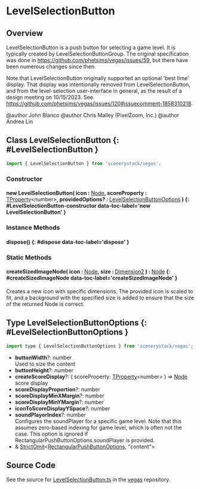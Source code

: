 # LevelSelectionButton

## Overview

LevelSelectionButton is a push button for selecting a game level. It is typically created by LevelSelectionButtonGroup.
The original specification was done in https://github.com/phetsims/vegas/issues/59, but there have been numerous
changes since then.

Note that LevelSelectionButton originally supported an optional 'best time' display. That display was intentionally
removed from LevelSelectionButton, and from the level-selection user-interface in general, as the result of
a design meeting on 10/15/2023. See https://github.com/phetsims/vegas/issues/120#issuecomment-1858310218.

@author John Blanco
@author Chris Malley (PixelZoom, Inc.)
@author Andrea Lin

## Class LevelSelectionButton {: #LevelSelectionButton }


```js
import { LevelSelectionButton } from 'scenerystack/vegas';
```
### Constructor

#### new LevelSelectionButton( icon : <span style="font-weight: 400;">[Node](../scenery/Node.md)</span>, scoreProperty : <span style="font-weight: 400;">[TProperty](../axon/TProperty.md)&lt;<span style="color: hsla(calc(var(--md-hue) + 180deg),80%,40%,1);">number</span>&gt;</span>, providedOptions? : <span style="font-weight: 400;">[LevelSelectionButtonOptions](../vegas/LevelSelectionButton.md#LevelSelectionButtonOptions)</span> ) {: #LevelSelectionButton-constructor data-toc-label='new LevelSelectionButton' }

### Instance Methods

#### dispose() {: #dispose data-toc-label='dispose' }

### Static Methods

#### createSizedImageNode( icon : <span style="font-weight: 400;">[Node](../scenery/Node.md)</span>, size : <span style="font-weight: 400;">[Dimension2](../dot/Dimension2.md)</span> ) : <span style="font-weight: 400;">[Node](../scenery/Node.md)</span> {: #createSizedImageNode data-toc-label='createSizedImageNode' }

Creates a new icon with specific dimensions. The provided icon is scaled to fit, and a background with the
specified size is added to ensure that the size of the returned Node is correct.



## Type LevelSelectionButtonOptions {: #LevelSelectionButtonOptions }


```js
import type { LevelSelectionButtonOptions } from 'scenerystack/vegas';
```


- **buttonWidth**?: <span style="color: hsla(calc(var(--md-hue) + 180deg),80%,40%,1);">number</span>
<br>  Used to size the content
- **buttonHeight**?: <span style="color: hsla(calc(var(--md-hue) + 180deg),80%,40%,1);">number</span>
- **createScoreDisplay**?: ( scoreProperty: [TProperty](../axon/TProperty.md)&lt;<span style="color: hsla(calc(var(--md-hue) + 180deg),80%,40%,1);">number</span>&gt; ) =&gt; [Node](../scenery/Node.md)
<br>  score display
- **scoreDisplayProportion**?: <span style="color: hsla(calc(var(--md-hue) + 180deg),80%,40%,1);">number</span>
- **scoreDisplayMinXMargin**?: <span style="color: hsla(calc(var(--md-hue) + 180deg),80%,40%,1);">number</span>
- **scoreDisplayMinYMargin**?: <span style="color: hsla(calc(var(--md-hue) + 180deg),80%,40%,1);">number</span>
- **iconToScoreDisplayYSpace**?: <span style="color: hsla(calc(var(--md-hue) + 180deg),80%,40%,1);">number</span>
- **soundPlayerIndex**?: <span style="color: hsla(calc(var(--md-hue) + 180deg),80%,40%,1);">number</span>
<br>  Configures the soundPlayer for a specific game level. Note that this assumes zero-based indexing for game level,
  which is often not the case. This option is ignored if RectangularPushButtonOptions.soundPlayer is provided.
- &amp; [StrictOmit](../phet-core/StrictOmit.md)&lt;[RectangularPushButtonOptions](../sun/RectangularPushButton.md#RectangularPushButtonOptions), "content"&gt;




## Source Code

See the source for [LevelSelectionButton.ts](https://github.com/phetsims/vegas/blob/main/js/LevelSelectionButton.ts) in the [vegas](https://github.com/phetsims/vegas) repository.
